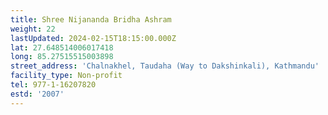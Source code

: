 ```yaml
---
title: Shree Nijananda Bridha Ashram
weight: 22
lastUpdated: 2024-02-15T18:15:00.000Z
lat: 27.648514006017418
long: 85.27515515003898
street_address: 'Chalnakhel, Taudaha (Way to Dakshinkali), Kathmandu'
facility_type: Non-profit
tel: 977-1-16207820
estd: '2007'
---
```


